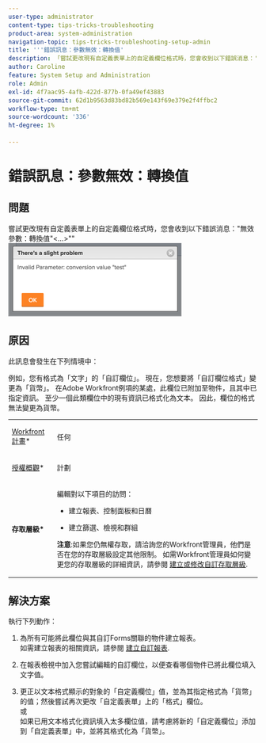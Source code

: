 ```yaml
---
user-type: administrator
content-type: tips-tricks-troubleshooting
product-area: system-administration
navigation-topic: tips-tricks-troubleshooting-setup-admin
title: '''錯誤訊息：參數無效：轉換值'
description: 「嘗試更改現有自定義表單上的自定義欄位格式時，您會收到以下錯誤消息：'無效參數：轉換值'&lt;...&gt;""
author: Caroline
feature: System Setup and Administration
role: Admin
exl-id: 4f7aac95-4afb-422d-877b-0fa49ef43883
source-git-commit: 62d1b9563d83bd82b569e143f69e379e2f4ffbc2
workflow-type: tm+mt
source-wordcount: '336'
ht-degree: 1%

---
```


# 錯誤訊息：參數無效：轉換值

## 問題

嘗試更改現有自定義表單上的自定義欄位格式時，您會收到以下錯誤消息：&quot;無效參數：轉換值&quot;&lt;...>&quot;&quot;\
![custom_field_format_invalid_parameter_error.png](assets/custom-field-format-invalid-parameter-error-350x148.png)

## 原因

此訊息會發生在下列情境中：

例如，您有格式為「文字」的「自訂欄位」。  現在，您想要將「自訂欄位格式」變更為「貨幣」。 在Adobe Workfront例項的某處，此欄位已附加至物件，且其中已指定資訊。 至少一個此類欄位中的現有資訊已格式化為文本。 因此，欄位的格式無法變更為貨幣。

<table style="table-layout:auto"> 
 <col> 
 <col> 
 <tbody> 
  <tr> 
   <td role="rowheader"> <p><a href="https://www.workfront.com/plans" target="_blank">Workfront計畫</a>*</p> </td> 
   <td>任何</td> 
  </tr> 
  <tr> 
   <td role="rowheader"> <p><a href="../../administration-and-setup/add-users/access-levels-and-object-permissions/wf-licenses.md" class="MCXref xref">授權概觀</a>*</p> </td> 
   <td>計劃</td> 
  </tr> 
  <tr data-mc-conditions=""> 
   <td role="rowheader"><strong>存取層級*</strong> </td> 
   <td> <p>編輯對以下項目的訪問：</p> 
    <ul> 
     <li> <p>建立報表、控制面板和日曆</p> </li> 
     <li> <p>建立篩選、檢視和群組</p> </li> 
    </ul> <p><b>注意</b>:如果您仍無權存取，請洽詢您的Workfront管理員，他們是否在您的存取層級設定其他限制。 如需Workfront管理員如何變更您的存取層級的詳細資訊，請參閱 <a href="../../administration-and-setup/add-users/configure-and-grant-access/create-modify-access-levels.md" class="MCXref xref">建立或修改自訂存取層級</a>.</p> </td> 
  </tr> 
 </tbody> 
</table>

## 解決方案

執行下列動作：

1. 為所有可能將此欄位與其自訂Forms關聯的物件建立報表。\
   如需建立報表的相關資訊，請參閱 [建立自訂報表](../../reports-and-dashboards/reports/creating-and-managing-reports/create-custom-report.md).

1. 在報表檢視中加入您嘗試編輯的自訂欄位，以便查看哪個物件已將此欄位填入文字值。
1. 更正以文本格式顯示的對象的「自定義欄位」值，並為其指定格式為「貨幣」的值；然後嘗試再次更改「自定義表單」上的「格式」欄位。\
   或\
   如果已用文本格式化資訊填入太多欄位值，請考慮將新的「自定義欄位」添加到「自定義表單」中，並將其格式化為「貨幣」。
